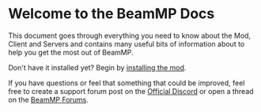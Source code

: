 # Welcome to the BeamMP Docs

This document goes through everything you need to know about the Mod, Client and Servers and contains many useful bits of information about to help you get the most out of BeamMP.

Don't have it installed yet? Begin by [installing the mod](/en/installation).

If you have questions or feel that something that could be improved, feel free to create a support forum post on the [Official Discord](https://discord.gg/beammp) or open a thread on the [BeamMP Forums](https://forum.beammp.com).
